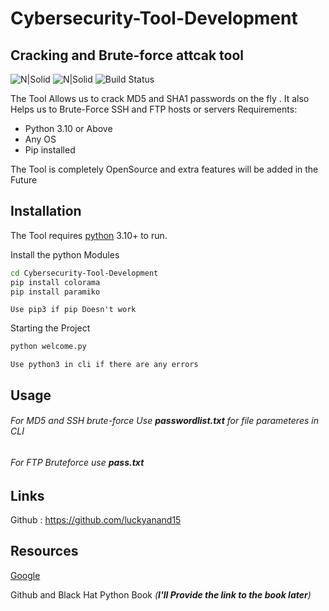 # Cybersecurity-Tool-Development
## Cracking and Brute-force attcak tool 

![N|Solid](https://img.icons8.com/doodle/2x/bash.png) ![N|Solid](https://img.icons8.com/color/2x/python--v2.png)
![Build Status](https://travis-ci.org/joemccann/dillinger.svg?branch=master)

The Tool Allows us to crack MD5 and SHA1 passwords on the fly . It also Helps us to Brute-Force SSH and FTP hosts or servers Requirements:
- Python 3.10 or Above
- Any OS
- Pip installed

The Tool is completely OpenSource and extra features will be added in the Future 

## Installation

The Tool requires [python](https://www.python.org/downloads/) 3.10+ to run.

Install the python Modules

```sh
cd Cybersecurity-Tool-Development
pip install colorama
pip install paramiko
```
`Use pip3 if pip Doesn't work`

Starting the Project

```sh
python welcome.py
```
`Use python3 in cli if there are any errors`
## Usage
###### For MD5 and SSH brute-force Use _**passwordlist.txt**_ for file parameteres in CLI

###### For FTP Bruteforce use _**pass.txt**_

## Links
Github : https://github.com/luckyanand15


## Resources

[Google](https://google.com) 

Github and Black Hat Python Book *(__I'll Provide the link to the book later__)*
